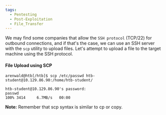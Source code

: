 ```yaml
---
tags:
  - Pentesting
  - Post-Exploitation
  - File_Transfer
---
```

We may find some companies that allow the `SSH protocol` (TCP/22) for outbound connections, and if that's the case, we can use an SSH server with the `scp` utility to upload files. Let's attempt to upload a file to the target machine using the SSH protocol.

#### File Upload using SCP

```shell-session
arenwald@htb[/htb]$ scp /etc/passwd htb-student@10.129.86.90:/home/htb-student/

htb-student@10.129.86.90's password: 
passwd                                                                                                           100% 3414     6.7MB/s   00:00
```

**Note:** Remember that scp syntax is similar to cp or copy.